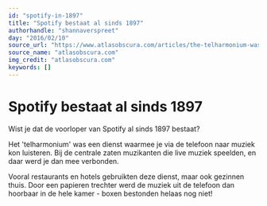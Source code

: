 ```yaml
---
id: "spotify-in-1897"
title: "Spotify bestaat al sinds 1897"
authorhandle: "shannaverspreet"
day: "2016/02/10"
source_url: "https://www.atlasobscura.com/articles/the-telharmonium-was-the-spotify-of-1906"
source_name: "atlasobscura.com"
img_credit: "atlasobscura.com"
keywords: []
---
```

# Spotify bestaat al sinds 1897
Wist je dat de voorloper van Spotify al sinds 1897 bestaat?

Het 'telharmonium' was een dienst waarmee je via de telefoon naar muziek kon luisteren. Bij de centrale zaten muzikanten die live muziek speelden, en daar werd je dan mee verbonden.

Vooral restaurants en hotels gebruikten deze dienst, maar ook gezinnen thuis. Door een papieren trechter werd de muziek uit de telefoon dan hoorbaar in de hele kamer - boxen bestonden helaas nog niet!